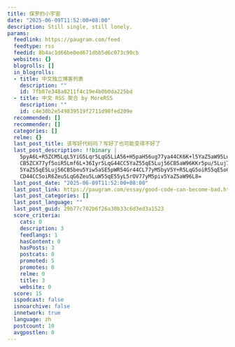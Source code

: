 ```yaml
---
title: 保罗的小宇宙
date: "2025-06-09T11:52:00+08:00"
description: Still single, still lonely.
params:
  feedlink: https://paugram.com/feed
  feedtype: rss
  feedid: 8b4ac1d66be0ed671dbb5d6c073c90cb
  websites: {}
  blogrolls: []
  in_blogrolls:
  - title: 中文独立博客列表
    description: ""
    id: 7fb87e348a8211f4c19e4b0b0da225bd
  - title: 中文 RSS 聚合 by MoreRSS
    description: ""
    id: c4e30b2e549839519f2711d98fed209e
  recommended: []
  recommender: []
  categories: []
  relme: {}
  last_post_title: 该写好代码吗？写好了也可能变得不好了
  last_post_description: !!binary |
    5pyA6L+R5ZCM5LqL5YiG5Lqr5LqG5LiA56+H5paH56ug77ya44CK6K+l5YaZ5aW95Luj56
    CB5ZCX77yf5oiR5Lmf6L+36Iyr5LqG44CC5YaZ55qE5Luj56CB5aW96KKr5pu/5Luj77yM
    5YaZ55qE5Luj56CB5beu5Yiw5aSE5pWR54Gr44CL77yM5byV5Y+R5LqG5oiR55qE5oCd6I
    CD44CC5oiR6Zeu5LqG6Zeu5LuW55qE55yL5rOV77yM5piv5YaZ5aW96L8=
  last_post_date: "2025-06-09T11:52:00+08:00"
  last_post_link: https://paugram.com/essay/good-code-can-become-bad.html
  last_post_categories: []
  last_post_language: ""
  last_post_guid: 29b77c702b6f26a30b33c6d3ed3a1523
  score_criteria:
    cats: 0
    description: 3
    feedlangs: 1
    hasContent: 0
    hasPosts: 3
    postcats: 0
    promoted: 5
    promotes: 0
    relme: 0
    title: 3
    website: 0
  score: 15
  ispodcast: false
  isnoarchive: false
  innetwork: true
  language: zh
  postcount: 10
  avgpostlen: 0
---
```

